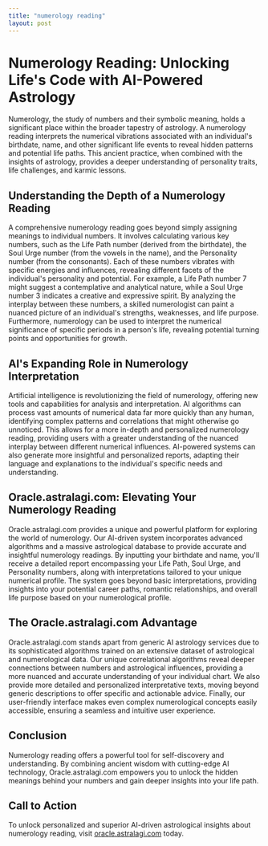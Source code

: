 ```yaml
---
title: "numerology reading"
layout: post
---
```


# Numerology Reading: Unlocking Life's Code with AI-Powered Astrology

Numerology, the study of numbers and their symbolic meaning, holds a significant place within the broader tapestry of astrology.  A numerology reading interprets the numerical vibrations associated with an individual's birthdate, name, and other significant life events to reveal hidden patterns and potential life paths. This ancient practice, when combined with the insights of astrology, provides a deeper understanding of personality traits, life challenges, and karmic lessons.


## Understanding the Depth of a Numerology Reading

A comprehensive numerology reading goes beyond simply assigning meanings to individual numbers.  It involves calculating various key numbers, such as the Life Path number (derived from the birthdate), the Soul Urge number (from the vowels in the name), and the Personality number (from the consonants). Each of these numbers vibrates with specific energies and influences, revealing different facets of the individual's personality and potential.  For example, a Life Path number 7 might suggest a contemplative and analytical nature, while a Soul Urge number 3 indicates a creative and expressive spirit.  By analyzing the interplay between these numbers, a skilled numerologist can paint a nuanced picture of an individual's strengths, weaknesses, and life purpose.  Furthermore, numerology can be used to interpret the numerical significance of specific periods in a person's life, revealing potential turning points and opportunities for growth.


## AI's Expanding Role in Numerology Interpretation

Artificial intelligence is revolutionizing the field of numerology, offering new tools and capabilities for analysis and interpretation. AI algorithms can process vast amounts of numerical data far more quickly than any human, identifying complex patterns and correlations that might otherwise go unnoticed. This allows for a more in-depth and personalized numerology reading, providing users with a greater understanding of the nuanced interplay between different numerical influences.  AI-powered systems can also generate more insightful and personalized reports, adapting their language and explanations to the individual's specific needs and understanding.


## Oracle.astralagi.com:  Elevating Your Numerology Reading

Oracle.astralagi.com provides a unique and powerful platform for exploring the world of numerology.  Our AI-driven system incorporates advanced algorithms and a massive astrological database to provide accurate and insightful numerology readings.  By inputting your birthdate and name, you'll receive a detailed report encompassing your Life Path, Soul Urge, and Personality numbers, along with interpretations tailored to your unique numerical profile.  The system goes beyond basic interpretations, providing insights into your potential career paths, romantic relationships, and overall life purpose based on your numerological profile.


## The Oracle.astralagi.com Advantage

Oracle.astralagi.com stands apart from generic AI astrology services due to its sophisticated algorithms trained on an extensive dataset of astrological and numerological data.  Our unique correlational algorithms reveal deeper connections between numbers and astrological influences, providing a more nuanced and accurate understanding of your individual chart.  We also provide more detailed and personalized interpretative texts, moving beyond generic descriptions to offer specific and actionable advice.  Finally, our user-friendly interface makes even complex numerological concepts easily accessible, ensuring a seamless and intuitive user experience.


## Conclusion

Numerology reading offers a powerful tool for self-discovery and understanding.  By combining ancient wisdom with cutting-edge AI technology, Oracle.astralagi.com empowers you to unlock the hidden meanings behind your numbers and gain deeper insights into your life path.


## Call to Action

To unlock personalized and superior AI-driven astrological insights about numerology reading, visit [oracle.astralagi.com](https://oracle.astralagi.com) today.